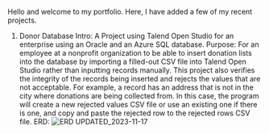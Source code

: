 Hello and welcome to my portfolio. Here, I have added a few of my recent projects. 
  1.  Donor Database
      Intro: 
        A Project using Talend Open Studio for an enterprise using an Oracle and an Azure SQL database. 
      Purpose:
      	For an employee at a nonprofit organization to be able to insert donation lists into the database by importing a filled-out CSV file into Talend Open Studio rather than inputting records manually. This project
				also verifies the integrity of the records being inserted and rejects the values that are not acceptable. For example, a record has an address that is not in the city where donations are being collected from.
			  In this case, the program will create a new rejected values CSV file or use an existing one if there is one, and copy and paste the rejected row to the rejected rows CSV file.
			ERD:
				![ERD UPDATED_2023-11-17](https://github.com/amaansheikhh/Portfolio/assets/98118572/65934335-dd4d-4025-ba2c-f0cfd9c102fe)
